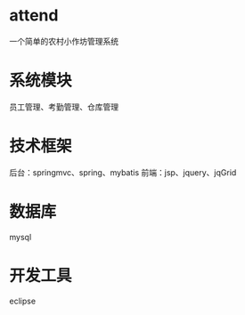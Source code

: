 # attend
一个简单的农村小作坊管理系统
# 系统模块
员工管理、考勤管理、仓库管理
# 技术框架
后台：springmvc、spring、mybatis
前端：jsp、jquery、jqGrid
# 数据库
mysql
# 开发工具
eclipse
